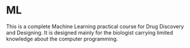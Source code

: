 # ML
This is a complete Machine Learning practical course for Drug Discovery and Designing.
It is designed mainly for the biologist carrying limited knowledge about the computer programming.
